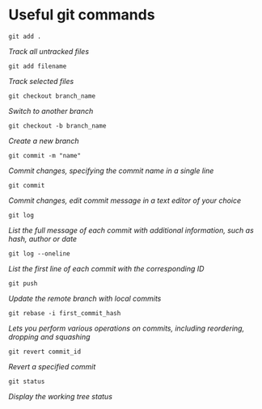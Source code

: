 # Useful git commands

```
git add .
```
_Track all untracked files_

```
git add filename
```
_Track selected files_

```
git checkout branch_name
```
_Switch to another branch_

```
git checkout -b branch_name
```
_Create a new branch_

```
git commit -m "name"
```
_Commit changes, specifying the commit name in a single line_

```
git commit
```
_Commit changes, edit commit message in a text editor of your choice_

```
git log
```
_List the full message of each commit with additional information, such as hash, author or date_

```
git log --oneline
```
_List the first line of each commit with the corresponding ID_

```
git push
```
_Update the remote branch with local commits_

```
git rebase -i first_commit_hash
```
_Lets you perform various operations on commits, including reordering, dropping and squashing_

```
git revert commit_id
```
_Revert a specified commit_

```
git status
```
_Display the working tree status_
